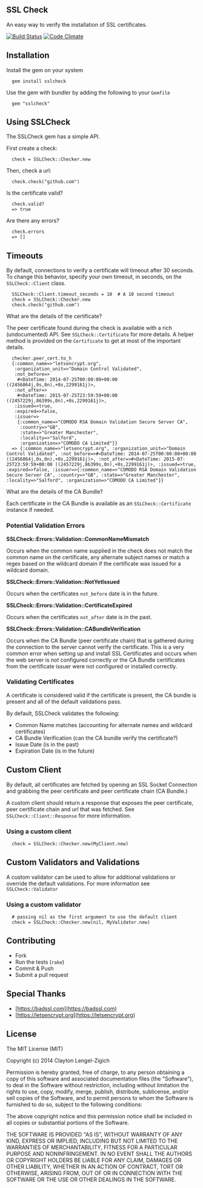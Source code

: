 ## SSL Check

An easy way to verify the installation of SSL certificates.

[![Build Status](https://travis-ci.org/clayton/sslcheck.svg?branch=master)](https://travis-ci.org/clayton/sslcheck)
[![Code Climate](https://codeclimate.com/github/clayton/sslcheck/badges/gpa.svg)](https://codeclimate.com/github/clayton/sslcheck)

## Installation

Install the gem on your system

```
  gem install sslcheck
```

Use the gem with bundler by adding the following to your `Gemfile`

```
  gem "sslcheck"
```

## Using SSLCheck

The SSLCheck gem has a simple API.

First create a check:

```
  check = SSLCheck::Checker.new
```

Then, check a url:

```
  check.check("github.com")
```

Is the certificate valid?

```
  check.valid?
  => true
```

Are there any errors?

```
  check.errors
  => []
```

## Timeouts

By default, connections to verify a certificate will timeout after 30 seconds. To
change this behavior, specify your own timeout, in seconds, on the `SSLCheck::Client`
class.

```
  SSLCheck::Client.timeout_seconds = 10  # A 10 second timeout
  check = SSLCheck::Checker.new
  check.check("github.com")
```

What are the details of the certificate?

The peer certificate found during the check is available with a rich
(undocumented) API. See `SSLCheck::Certificate` for more details. A helper
method is provided on the `Certificate` to get at most of the important details.

```
  checker.peer_cert.to_h
  {:common_name=>"letsencrypt.org",
   :organization_unit=>"Domain Control Validated",
   :not_before=>
    #<DateTime: 2014-07-25T00:00:00+00:00 ((2456864j,0s,0n),+0s,2299161j)>,
   :not_after=>
    #<DateTime: 2015-07-25T23:59:59+00:00 ((2457229j,86399s,0n),+0s,2299161j)>,
   :issued=>true,
   :expired=>false,
   :issuer=>
    {:common_name=>"COMODO RSA Domain Validation Secure Server CA",
     :country=>"GB",
     :state=>"Greater Manchester",
     :locality=>"Salford",
     :organization=>"COMODO CA Limited"}}
  => {:common_name=>"letsencrypt.org", :organization_unit=>"Domain Control Validated", :not_before=>#<DateTime: 2014-07-25T00:00:00+00:00 ((2456864j,0s,0n),+0s,2299161j)>, :not_after=>#<DateTime: 2015-07-25T23:59:59+00:00 ((2457229j,86399s,0n),+0s,2299161j)>, :issued=>true, :expired=>false, :issuer=>{:common_name=>"COMODO RSA Domain Validation Secure Server CA", :country=>"GB", :state=>"Greater Manchester", :locality=>"Salford", :organization=>"COMODO CA Limited"}}
```

What are the details of the CA Bundle?

Each certificate in the CA Bundle is available as an `SSLCheck::Certificate`
instance if needed.


### Potential Validation Errors

**SSLCheck::Errors::Validation::CommonNameMismatch**

Occurs when the common name supplied in the check does not match the common name
on the certificate, any alternate subject names or match a regex based on the
wildcard domain if the certificate was issued for a wildcard domain.

**SSLCheck::Errors::Validation::NotYetIssued**

Occurs when the certificates `not_before` date is in the future.

**SSLCheck::Errors::Validation::CertificateExpired**

Occurs when the certificates `not_after` date is in the past.

**SSLCheck::Errors::Validation::CABundleVerification**

Occurs when the CA Bundle (peer certificate chain) that is gathered during the
connection to the server cannot verify the certificate. This is a very common
error when setting up and install SSL Certificates and occurs when the web
server is not configured correctly or the CA Bundle certificates from the
certificate issuer were not configured or installed correctly.



### Validating Certificates

A certificate is considered valid if the certificate is present, the CA
bundle is present and all of the default validations pass.

By default, SSLCheck validates the following:

* Common Name matches (accounting for alternate names and wildcard certificates)
* CA Bundle Verification (can the CA bundle verify the certificate?)
* Issue Date (is in the past)
* Expiration Date (is in the future)

## Custom Client

By default, all certificates are fetched by opening an SSL Socket Connection and
grabbing the peer certificate and peer certificate chain (CA Bundle.)

A custom client should return a response that exposes the peer certificate,
peer certificate chain and url that was fetched. See `SSLCheck::Client::Response`
for more information.

### Using a custom client

```
  check = SSLCheck::Checker.new(MyClient.new)
```

## Custom Validators and Validations

A custom validator can be used to allow for additional validations or override
the default validations. For more information see `SSLCheck::Validator`

### Using a custom validator

```
  # passing nil as the first argument to use the default client
  check = SSLCheck::Checker.new(nil, MyValidator.new)
```

## Contributing

* Fork
* Run the tests (`rake`)
* Commit & Push
* Submit a pull request

## Special Thanks

* [https://badssl.com](https://badssl.com)
* [https://letsencrypt.org](https://letsencrypt.org)

## License

The MIT License (MIT)

Copyright (c) 2014 Clayton Lengel-Zigich

Permission is hereby granted, free of charge, to any person obtaining a copy
of this software and associated documentation files (the "Software"), to deal
in the Software without restriction, including without limitation the rights
to use, copy, modify, merge, publish, distribute, sublicense, and/or sell
copies of the Software, and to permit persons to whom the Software is
furnished to do so, subject to the following conditions:

The above copyright notice and this permission notice shall be included in all
copies or substantial portions of the Software.

THE SOFTWARE IS PROVIDED "AS IS", WITHOUT WARRANTY OF ANY KIND, EXPRESS OR
IMPLIED, INCLUDING BUT NOT LIMITED TO THE WARRANTIES OF MERCHANTABILITY,
FITNESS FOR A PARTICULAR PURPOSE AND NONINFRINGEMENT. IN NO EVENT SHALL THE
AUTHORS OR COPYRIGHT HOLDERS BE LIABLE FOR ANY CLAIM, DAMAGES OR OTHER
LIABILITY, WHETHER IN AN ACTION OF CONTRACT, TORT OR OTHERWISE, ARISING FROM,
OUT OF OR IN CONNECTION WITH THE SOFTWARE OR THE USE OR OTHER DEALINGS IN THE
SOFTWARE.

